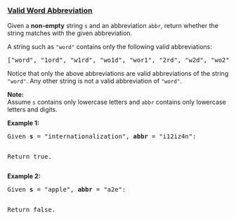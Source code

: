 ### [Valid Word Abbreviation](https://leetcode.com/problems/valid-word-abbreviation)

<p>
Given a <b>non-empty</b> string <code>s</code> and an abbreviation <code>abbr</code>, return whether the string matches with the given abbreviation.
</p>

<p>A string such as <code>"word"</code> contains only the following valid abbreviations:</p>

<pre>["word", "1ord", "w1rd", "wo1d", "wor1", "2rd", "w2d", "wo2", "1o1d", "1or1", "w1r1", "1o2", "2r1", "3d", "w3", "4"]
</pre>

<p>Notice that only the above abbreviations are valid abbreviations of the string <code>"word"</code>. Any other string is not a valid abbreviation of <code>"word"</code>.</p>

<p><b>Note:</b><br />
Assume <code>s</code> contains only lowercase letters and <code>abbr</code> contains only lowercase letters and digits.
</p>

<p><b>Example 1:</b><br />
<pre>
Given <b>s</b> = "internationalization", <b>abbr</b> = "i12iz4n":

Return true.
</pre>
</p>

<p><b>Example 2:</b><br />
<pre>
Given <b>s</b> = "apple", <b>abbr</b> = "a2e":

Return false.
</pre>
</p>